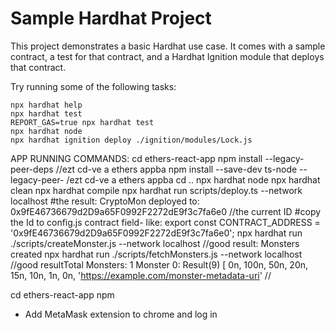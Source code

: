 # Sample Hardhat Project

This project demonstrates a basic Hardhat use case. It comes with a sample contract, a test for that contract, and a Hardhat Ignition module that deploys that contract.

Try running some of the following tasks:

```shell
npx hardhat help
npx hardhat test
REPORT_GAS=true npx hardhat test
npx hardhat node
npx hardhat ignition deploy ./ignition/modules/Lock.js
```

APP RUNNING COMMANDS:
cd ethers-react-app
npm install --legacy-peer-deps //ezt cd-ve a ethers appba
npm install --save-dev ts-node --legacy-peer- /ezt cd-ve a ethers appba
cd ..
npx hardhat node
npx hardhat clean
npx hardhat compile
npx hardhat run scripts/deploy.ts --network localhost 
#the result: CryptoMon deployed to: 0x9fE46736679d2D9a65F0992F2272dE9f3c7fa6e0 //the current ID
#copy the Id to config.js contract field- like: export const CONTRACT_ADDRESS = '0x9fE46736679d2D9a65F0992F2272dE9f3c7fa6e0';
npx hardhat run ./scripts/createMonster.js --network localhost
//good result: Monsters created
 npx hardhat run ./scripts/fetchMonsters.js --network localhost
//good resultTotal Monsters: 1
Monster 0: Result(9) [
  0n,
  100n,
  50n,
  20n,
  15n,
  10n,
  1n,
  0n,
  'https://example.com/monster-metadata-uri' //

  cd ethers-react-app
  npm 
  + Add MetaMask extension to chrome and log in